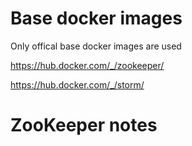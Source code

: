 # Base docker images

Only offical base docker images are used

https://hub.docker.com/_/zookeeper/

https://hub.docker.com/_/storm/

# ZooKeeper notes

